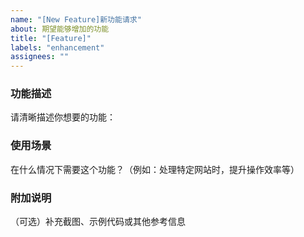 ```yaml
---
name: "[New Feature]新功能请求"
about: 期望能够增加的功能
title: "[Feature]"
labels: "enhancement"
assignees: ""
---
```


### 功能描述

请清晰描述你想要的功能：

### 使用场景

在什么情况下需要这个功能？（例如：处理特定网站时，提升操作效率等）

### 附加说明

（可选）补充截图、示例代码或其他参考信息
